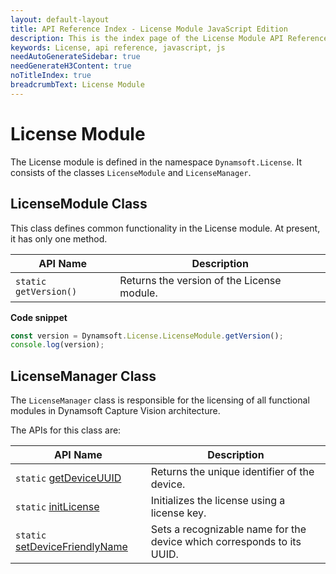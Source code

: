 ```yaml
---
layout: default-layout
title: API Reference Index - License Module JavaScript Edition
description: This is the index page of the License Module API Reference
keywords: License, api reference, javascript, js
needAutoGenerateSidebar: true
needGenerateH3Content: true
noTitleIndex: true
breadcrumbText: License Module
---
```

<!--v3.0.20--Updated on 11/23/2023-->

# License Module

The License module is defined in the namespace `Dynamsoft.License`. It consists of the classes `LicenseModule` and `LicenseManager`.

## LicenseModule Class

This class defines common functionality in the License module. At present, it has only one method.

| API Name              | Description                                |
| --------------------- | ------------------------------------------ |
| `static` `getVersion()` | Returns the version of the License module. |

**Code snippet**

```javascript
const version = Dynamsoft.License.LicenseModule.getVersion();
console.log(version);
```

## LicenseManager Class

The `LicenseManager` class is responsible for the licensing of all functional modules in Dynamsoft Capture Vision architecture.

The APIs for this class are:

| API Name                                                                     | Description                                                            |
| ---------------------------------------------------------------------------- | ---------------------------------------------------------------------- |
| `static` [getDeviceUUID](./license-manager.md#getdeviceuuid)                 | Returns the unique identifier of the device.                           |
| `static` [initLicense](./license-manager.md#initlicense)                     | Initializes the license using a license key.                           |
| `static` [setDeviceFriendlyName](./license-manager.md#setdevicefriendlyname) | Sets a recognizable name for the device which corresponds to its UUID. |
